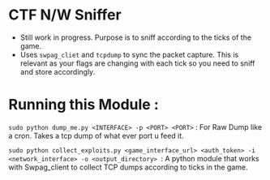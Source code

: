 # CTF N/W Sniffer

- Still work in progress. Purpose is to sniff according to the ticks of the game. 
- Uses ``swpag_cliet`` and ``tcpdump`` to sync the packet capture. This is relevant as your flags are changing with each tick so you need to sniff and store accordingly.

# Running this Module : 

``sudo python dump_me.py <INTERFACE> -p <PORT> <PORT>`` : For Raw Dump like a cron. Takes a tcp dump of what ever port u feed it. 

``sudo python collect_exploits.py <game_interface_url> <auth_token> -i <network_interface> -o <output_directory> ``: A python module that works with Swpag_client to collect TCP dumps according to ticks in the game.

